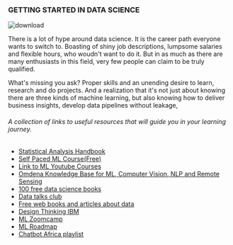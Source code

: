 ### GETTING STARTED IN DATA SCIENCE
![download](https://user-images.githubusercontent.com/91478331/149299067-2f48d0c6-4a19-4f29-b968-22d3aeb744a0.gif)


There is a lot of hype around data science. It is the career path everyone wants to switch to. Boasting of shiny job descriptions, lumpsome salaries and flexible hours, who woudn't want to do it. But in as much as there are many enthusiasts in this field, very few people can claim to be truly qualified.

What's missing you ask? Proper skills and an unending desire to learn, research and do projects. And a realization that it's not just about knowing there are three kinds of machine learning, but also knowing how to deliver business insights, develop data pipelines without leakage, 







###### A collection of links to useful resources that will guide you in your learning journey.

* [Statistical Analysis Handbook](https://www.statsref.com/HTML/index.html)
* [Self Paced ML Course(Free)](https://mlcourse.ai/)
* [Link to ML Youtube Courses](https://github.com/dair-ai/ML-YouTube-Courses)
* [Omdena Knowledge Base for ML, Computer Vision, NLP and Remote Sensing](https://omdenaai.github.io/knowledge.html)
* [100 free data science books](https://www.theinsaneapp.com/2020/12/free-data-science-books-pdf.html)
* [Data talks club](https://datatalks.club/)
* [Free web books and articles about data](https://dataschool.com/)
* [Design Thinking IBM](https://www.ibm.com/design/thinking/page/courses/AI_Essentials)
* [ML Zoomcamp](https://github.com/alexeygrigorev/mlbookcamp-code/tree/master/course-zoomcamp)
* [ML Roadmap](https://www.theinsaneapp.com/2021/03/roadmap-series.html)
* [Chatbot Africa playlist](https://www.youtube.com/watch?v=-i2kxhiHE70&list=PL2R6CYefsNh6D6YXc2t_iItunsxTpEkPN&index=5)

